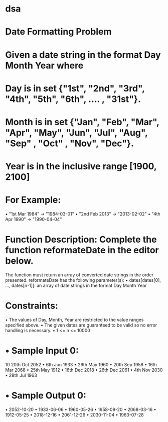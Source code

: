 # dsa
# Date Formatting Problem
# Given a date string in the format Day Month Year where
# Day is in set {"1st", "2nd", "3rd", "4th", "5th", "6th", .... , "31st"}.
# Month is in set {"Jan", "Feb", "Mar", "Apr", "May", "Jun", "Jul", "Aug", "Sep" , "Oct" , "Nov", "Dec"}.
# Year is in the inclusive range [1900, 2100]

# For Example:
•	"1st Mar 1984" -> "1984-03-01"
•	"2nd Feb 2013" -> "2013-02-02"
•	"4th Apr 1990" -> "1990-04-04"

# Function Description: Complete the function reformateDate in the editor below.
 The function must return an array of converted date strings in the order presented.
 reformateDate has the following parameter(s):
•	dates[dates[0], ..., dates[n-1]]: an array of date strings in the format Day Month Year

# Constraints:
•	The values of Day, Month, Year are restricted to the value ranges specified above.
•	The given dates are guaranteed to be valid so no error handling is necessary.
•	1 <= n <= 10000

# •	 Sample Input 0:
10
20th Oct 2052
•	 6th Jun 1933
•	 26th May 1960
•	 20th Sep 1958
•	 16th Mar 2068
•	 25th May 1912
•	 16th Dec 2018
•	 26th Dec 2061
•	 4th Nov 2030
•	 28th Jul 1963
	 
# •	 Sample Output 0:
•	 2052-10-20
•	 1933-06-06
•	 1960-05-26
•	 1958-09-20
•	 2068-03-16
•	 1912-05-25
•	 2018-12-16
•	 2061-12-26
•	 2030-11-04
•	 1963-07-28
